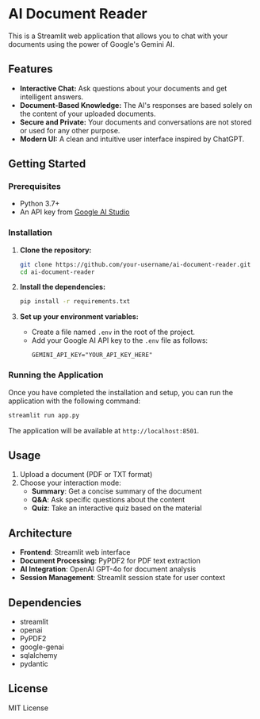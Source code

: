 # AI Document Reader

This is a Streamlit web application that allows you to chat with your documents using the power of Google's Gemini AI.

## Features

-   **Interactive Chat:** Ask questions about your documents and get intelligent answers.
-   **Document-Based Knowledge:** The AI's responses are based solely on the content of your uploaded documents.
-   **Secure and Private:** Your documents and conversations are not stored or used for any other purpose.
-   **Modern UI:** A clean and intuitive user interface inspired by ChatGPT.

## Getting Started

### Prerequisites

-   Python 3.7+
-   An API key from [Google AI Studio](https://aistudio.google.com/app/apikey)

### Installation

1.  **Clone the repository:**
    ```bash
    git clone https://github.com/your-username/ai-document-reader.git
    cd ai-document-reader
    ```

2.  **Install the dependencies:**
    ```bash
    pip install -r requirements.txt
    ```

3.  **Set up your environment variables:**
    -   Create a file named `.env` in the root of the project.
    -   Add your Google AI API key to the `.env` file as follows:
        ```
        GEMINI_API_KEY="YOUR_API_KEY_HERE"
        ```

### Running the Application

Once you have completed the installation and setup, you can run the application with the following command:

```bash
streamlit run app.py
```

The application will be available at `http://localhost:8501`.

## Usage

1. Upload a document (PDF or TXT format)
2. Choose your interaction mode:
   - **Summary**: Get a concise summary of the document
   - **Q&A**: Ask specific questions about the content
   - **Quiz**: Take an interactive quiz based on the material

## Architecture

- **Frontend**: Streamlit web interface
- **Document Processing**: PyPDF2 for PDF text extraction
- **AI Integration**: OpenAI GPT-4o for document analysis
- **Session Management**: Streamlit session state for user context

## Dependencies

- streamlit
- openai
- PyPDF2
- google-genai
- sqlalchemy
- pydantic

## License

MIT License 